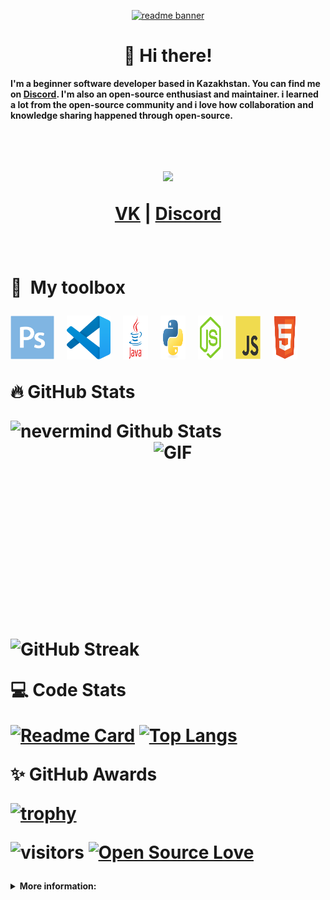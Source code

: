 <p align="center">
  <a href="https://vk.com/devildesigner"><img src="./img/../.github/img/headder.gif" alt="readme banner"></a>
</p>
<h1 align="center">
  <strong>👋 Hi there!
</h1>

I'm a beginner software developer based in Kazakhstan.  You can find me on [Discord](https://discord.gg/m4rCgqV5A2).
I'm also an open-source enthusiast and maintainer. i learned a lot from the open-source community and i love how collaboration and knowledge sharing happened through open-source.
</h1>

&nbsp;

<h1>
    <div align="center">
    <img src="https://lanyard-profile-readme.vercel.app/api/641398600727003197?theme=light&bg=809ecf&animated=false&hideDiscrim=true&borderRadius=30px&idleMessage=Probably%20doing%20something%20else...)](https://discord.com/users/94490510688792576)" />
    </a>    
<p align="center">
  <strong><a href="https://vk.com/devildesigner">VK</a></strong> |
  <strong><a href="https://discord.gg/m4rCgqV5A2">Discord</a></strong>
</p><strong>
</h1>

&nbsp;
<h1> 
<p><strong>🧰 &nbsp;My toolbox

<img src="https://raw.githubusercontent.com/devicons/devicon/master/icons/photoshop/photoshop-plain.svg" alt="Photoshop" width="70" height="70"/> &nbsp;
<img src="https://raw.githubusercontent.com/devicons/devicon/master/icons/vscode/vscode-original.svg" alt="VSCode" width="70" height="70"/> &nbsp;
<img src="https://raw.githubusercontent.com/devicons/devicon/master/icons/java/java-original-wordmark.svg" alt="Java" width="40" height="70"/> &nbsp;
<img src="https://raw.githubusercontent.com/devicons/devicon/master/icons/python/python-original.svg" alt="Python" width="40" height="70"/> &nbsp;
<img src="https://raw.githubusercontent.com/devicons/devicon/master/icons/nodejs/nodejs-original.svg" alt="NodeJS" width="40" height="70"/> &nbsp;
<img src="https://raw.githubusercontent.com/devicons/devicon/master/icons/javascript/javascript-original.svg" alt="JavaScript" width="40" height="70"/> &nbsp;
<img src="https://raw.githubusercontent.com/devicons/devicon/master/icons/html5/html5-original.svg" alt="HTML5" width="40" height="70"/> &nbsp;
</p>

<p><strong>🔥&nbsp;GitHub Stats

![nevermind Github Stats](https://github-readme-stats.vercel.app/api?username=neverminddev&hide=contribs,prs&show_icons=true&bg_color=0d1116&title_color=ce09ec&text_color=a4aacb&icon_color=007ec6)
<img align="right" alt="GIF" src="https://tenor.com/view/sewayaki-no-kitsune-senko-san-shiro-white-fox-tail-wag-tail-gif-16938478.gif" hspace="40" height="315" width="235" />
![GitHub Streak](https://github-readme-streak-stats.herokuapp.com/?user=neverminddev&theme=radical&count_private=true&bg_color=0d1116&title_color=ce09ec&text_color=a4aacb&icon_color=007ec6)
</p>

<p><strong>💻&nbsp;Code Stats

[![Readme Card](https://github-readme-stats.vercel.app/api/pin/?username=neverminddev&repo=macos_presence&bg_color=0d1116&title_color=ce09ec&text_color=a4aacb&icon_color=007ec6)](https://github.com/NeverMindDev/macos_presence)
[![Top Langs](https://github-readme-stats.vercel.app/api/top-langs/?username=neverminddev&bg_color=0d1116&title_color=ce09ec&text_color=a4aacb&icon_color=007ec6&layout=compact)](https://github.com/neverminddev/github-readme-stats)
</p>

<p><strong>✨&nbsp;GitHub Awards 

[![trophy](https://github-profile-trophy.vercel.app/?username=neverminddev&theme=radical&column=7)](https://github.com/neverminddev/github-profile-trophy)

![visitors](https://visitor-badge.laobi.icu/badge?page_id=neverminddev)
[![Open Source Love](https://badges.frapsoft.com/os/v1/open-source.svg?v=102)](https://github.com/neverminddev/open-source-badge/)
</p>

</p></h1>
  <details>
    <summary>
      More information:
    </summary>
  <br>
    <small>
      <!--START_SECTION:waka-->
📊 **This Week I Spent My Time On** 

```text
⌚︎ Time Zone: Asia/Almaty

🔥 Editors: 
PyCharm                  13 mins             ⬛⬛⬛⬛⬛⬛⬛⬛⬛⬛⬛⬛⬛⬛⬛⬛⬛⬛⬛⬛⬜⬜⬜⬜⬜   82.44% 
VS Code                  2 mins              ⬛⬛⬛⬛⬜⬜⬜⬜⬜⬜⬜⬜⬜⬜⬜⬜⬜⬜⬜⬜⬜⬜⬜⬜⬜   17.56%

💻 Operating System: 
Mac                      16 mins             ⬛⬛⬛⬛⬛⬛⬛⬛⬛⬛⬛⬛⬛⬛⬛⬛⬛⬛⬛⬛⬛⬛⬛⬛⬛   100.0%

```


 Last Updated on 05/12/2022 01:46:48 UTC
<!--END_SECTION:waka-->
  </br>
</h1></p>
